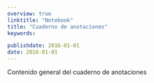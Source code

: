```yaml
---
overview: true
linktitle: "Notebook"
title: "Cuaderno de anotaciones"
keywords: 

publishdate: 2016-01-01
date: 2016-01-01
---
```


Contenido general del cuaderno de anotaciones

